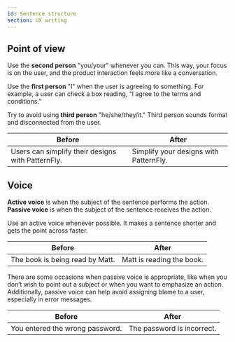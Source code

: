 ```yaml
---
id: Sentence structure
section: UX writing
---
```


## Point of view 

Use the **second person** "you/your" whenever you can. This way, your focus is on the user, and the product interaction feels more like a conversation.

Use the **first person** "I" when the user is agreeing to something. For example, a user can check a box reading, “I agree to the terms and conditions.”

Try to avoid using **third person** "he/she/they/it." Third person sounds formal and disconnected from the user.

<div class="ws-content-table">

|**Before**  | **After** |
|------------|-----------|
| Users can simplify their designs with PatternFly. | Simplify your designs with PatternFly. |

</div>

## Voice

**Active voice** is when the subject of the sentence performs the action. **Passive voice** is when the subject of the sentence receives the action.

Use an active voice whenever possible. It makes a sentence shorter and gets the point across faster.

<div class="ws-content-table">

|**Before**  | **After** |
|------------|-----------|
| The book is being read by Matt. | Matt is reading the book. |

</div>

There are some occasions when passive voice is appropriate, like when you don’t wish to point out a subject or when you want to emphasize an action. Additionally, passive voice can help avoid assigning blame to a user, especially in error messages.

<div class="ws-content-table">

|**Before**  | **After** |
|------------|-----------|
| You entered the wrong password. | The password is incorrect. |

</div>